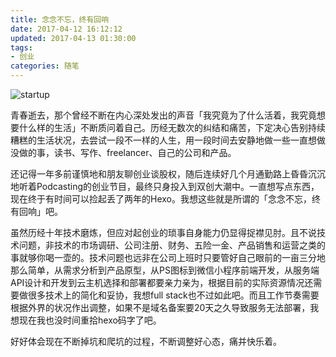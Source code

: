 ```yaml
---
title: 念念不忘，终有回响
date: 2017-04-12 16:12:12
updated: 2017-04-13 01:30:00
tags:
- 创业
categories: 随笔
---
```


![startup](/images/startup.jpeg)

青春逝去，那个曾经不断在内心深处发出的声音「我究竟为了什么活着，我究竟想要什么样的生活」不断质问着自己。历经无数次的纠结和痛苦，下定决心告别持续糟糕的生活状况，去尝试一段不一样的人生，用一段时间去安静地做一些一直想做没做的事，读书、写作、freelancer、自己的公司和产品。

<!--more-->

还记得一年多前谨慎地和朋友聊创业谈股权，随后连续好几个月通勤路上昏昏沉沉地听着Podcasting的创业节目，最终只身投入到双创大潮中。一直想写点东西，现在终于有时间可以捡起丢了两年的Hexo。我想这些就是所谓的「念念不忘，终有回响」吧。

虽然历经十年技术磨炼，但应对起创业的琐事自身能力仍显得捉襟见肘。且不说技术问题，非技术的市场调研、公司注册、财务、五险一金、产品销售和运营之类的事就够你喝一壶的。技术问题也远非在公司上班时只要管好自己眼前的一亩三分地那么简单，从需求分析到产品原型，从PS图标到微信小程序前端开发，从服务端API设计和开发到云主机选择和部署都要亲力亲为，根据目前的实际资源情况还需要做很多技术上的简化和妥协，我想full stack也不过如此吧。而且工作节奏需要根据外界的状况作出调整，如果不是域名备案要20天之久导致服务无法部署，我想现在我也没时间重拾hexo码字了吧。

好好体会现在不断掉坑和爬坑的过程，不断调整好心态，痛并快乐着。